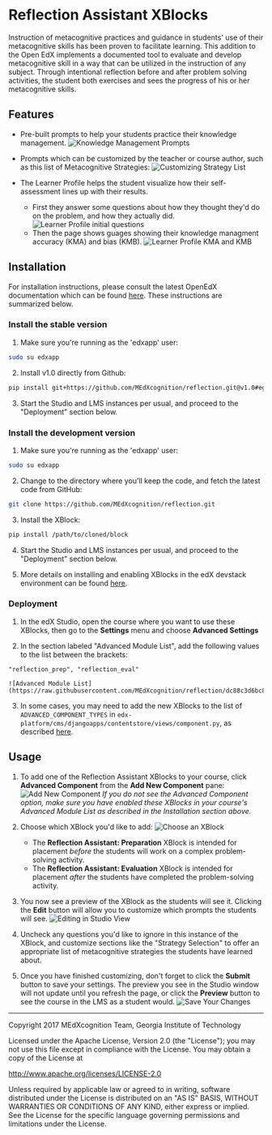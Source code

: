 Reflection Assistant XBlocks
============================

Instruction of metacognitive practices and guidance in students' use of their metacognitive skills has been proven to facilitate learning. This addition to the Open EdX implements a documented tool to evaluate and develop metacognitive skill in a way that can be utilized in the instruction of any subject. Through intentional reflection before and after problem solving activities, the student both exercises and sees the progress of his or her metacognitive skills.

## Features

* Pre-built prompts to help your students practice their knowledge management.
    ![Knowledge Management Prompts](https://raw.githubusercontent.com/MEdXcognition/reflection/dc88c3d6bc872ca7ee43b18233aa09cf626d5b1e/doc/img/Features_Prompts.png)

* Prompts which can be customized by the teacher or course author, such as this list of Metacognitive Strategies:
    ![Customizing Strategy List](https://raw.githubusercontent.com/MEdXcognition/reflection/dc88c3d6bc872ca7ee43b18233aa09cf626d5b1e/doc/img/Features_StrategySelection.png)

* The Learner Profile helps the student visualize how their self-assessment lines up with their results.
    * First they answer some questions about how they thought they'd do on the problem, and how they actually did.
    ![Learner Profile initial questions](https://raw.githubusercontent.com/MEdXcognition/reflection/dc88c3d6bc872ca7ee43b18233aa09cf626d5b1e/doc/img/Features_LearnerProfileBefore.png)
    * Then the page shows guages showing their knowledge managment accuracy (KMA) and bias (KMB).
    ![Learner Profile KMA and KMB](https://raw.githubusercontent.com/MEdXcognition/reflection/dc88c3d6bc872ca7ee43b18233aa09cf626d5b1e/doc/img/Features_LearnerProfileAfter.png)

## Installation

For installation instructions, please consult the latest OpenEdX documentation which can be found [here](https://edx.readthedocs.io/projects/edx-installing-configuring-and-running/en/latest/configuration/install_xblock.html). These instructions are summarized below.

### Install the stable version

1. Make sure you're running as the 'edxapp' user:
```bash
sudo su edxapp
```

2. Install v1.0 directly from Github:
```bash
pip install git+https://github.com/MEdXcognition/reflection.git@v1.0#egg=reflection==1.0
```

3. Start the Studio and LMS instances per usual, and proceed to the "Deployment" section below.

### Install the development version

1. Make sure you're running as the 'edxapp' user:
```bash
sudo su edxapp
```

2. Change to the directory where you'll keep the code, and fetch the latest code from GitHub:
```bash
git clone https://github.com/MEdXcognition/reflection.git
```

3. Install the XBlock:
```bash
pip install /path/to/cloned/block
```

4. Start the Studio and LMS instances per usual, and proceed to the "Deployment" section below.

5. More details on installing and enabling XBlocks in the edX devstack environment can be found [here](https://edx.readthedocs.io/projects/xblock-tutorial/en/latest/edx_platform/devstack.html).

### Deployment

1. In the edX Studio, open the course where you want to use these XBlocks, then go to the **Settings** menu and choose **Advanced Settings**

2. In the section labeled "Advanced Module List", add the following values to the list between the brackets:
```
"reflection_prep", "reflection_eval"
```

    ![Advanced Module List](https://raw.githubusercontent.com/MEdXcognition/reflection/dc88c3d6bc872ca7ee43b18233aa09cf626d5b1e/doc/img/Install_AdvancedModuleList.png)

3. In some cases, you may need to add the new XBlocks to the list of `ADVANCED_COMPONENT_TYPES` in `edx-platform/cms/djangoapps/contentstore/views/component.py`, as described [here](https://edx.readthedocs.io/projects/edx-developer-guide/en/latest/extending_platform/xblocks.html#deploying-your-xblock).

## Usage

1. To add one of the Reflection Assistant XBlocks to your course, click **Advanced Component** from the **Add New Component** pane:
    ![Add New Component](https://raw.githubusercontent.com/MEdXcognition/reflection/dc88c3d6bc872ca7ee43b18233aa09cf626d5b1e/doc/img/Usage_AddNewComponent.png)
    *If you do not see the Advanced Component option, make sure you have enabled these XBlocks in your course's Advanced Module List as described in the Installation section above.*

2. Choose which XBlock you'd like to add:
    ![Choose an XBlock](https://raw.githubusercontent.com/MEdXcognition/reflection/dc88c3d6bc872ca7ee43b18233aa09cf626d5b1e/doc/img/Usage_SelectXBlock.png)
    * The **Reflection Assistant: Preparation** XBlock is intended for placement *before* the students will work on a complex problem-solving activity.
    * The **Reflection Assistant: Evaluation** XBlock is intended for placement *after* the students have completed the problem-solving activity.

3. You now see a preview of the XBlock as the students will see it. Clicking the **Edit** button will allow you to customize which prompts the students will see.
    ![Editing in Studio View](https://raw.githubusercontent.com/MEdXcognition/reflection/dc88c3d6bc872ca7ee43b18233aa09cf626d5b1e/doc/img/Usage_StudioEditButton.png)

4. Uncheck any questions you'd like to ignore in this instance of the XBlock, and customize sections like the "Strategy Selection" to offer an appropriate list of metacognitive strategies the students have learned about.

5. Once you have finished customizing, don't forget to click the **Submit** button to save your settings. The preview you see in the Studio window will not update until you refresh the page, or click the **Preview** button to see the course in the LMS as a student would.
    ![Save Your Changes](https://raw.githubusercontent.com/MEdXcognition/reflection/dc88c3d6bc872ca7ee43b18233aa09cf626d5b1e/doc/img/Usage_StudioSaveChanges.png)

---

Copyright 2017 MEdXcognition Team, Georgia Institute of Technology

Licensed under the Apache License, Version 2.0 (the "License");
you may not use this file except in compliance with the License.
You may obtain a copy of the License at

   http://www.apache.org/licenses/LICENSE-2.0

Unless required by applicable law or agreed to in writing, software
distributed under the License is distributed on an "AS IS" BASIS,
WITHOUT WARRANTIES OR CONDITIONS OF ANY KIND, either express or implied.
See the License for the specific language governing permissions and
limitations under the License.
